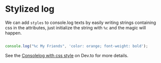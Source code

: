 # Stylized log

We can add `styles` to console.log texts by easily writing strings containing css in the attributes, just initialize the string with `%c` and the magic will happen.

```javascript

console.log("%c My Friends", 'color: orange; font-weight: bold');

```

See the [Consolelog with css style](https://dev.to/annlin/consolelog-with-css-style-1mmp)
on Dev.to for more details.